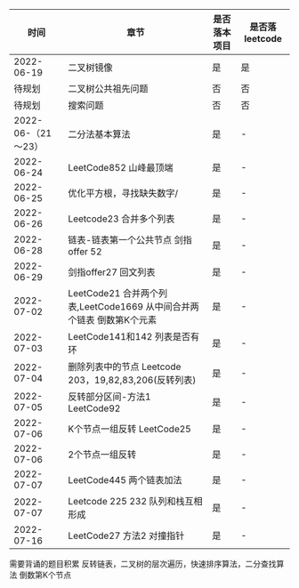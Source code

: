 
|  时间   | 章节| 是否落本项目| 是否落leetcode|
|  ----  | ----  |----  |----  |
| 2022-06-19  | 二叉树镜像 |是 |是 |
| 待规划  | 二叉树公共祖先问题 |否 |否 |
| 待规划  | 搜索问题 |否 |否 |
| 2022-06-（21～23）  | 二分法基本算法 |是 |- |
| 2022-06-24  | LeetCode852 山峰最顶端 |是 |- |
| 2022-06-25  |优化平方根，寻找缺失数字/ |是 |- |
| 2022-06-26  |Leetcode23 合并多个列表 |是 |- |
| 2022-06-28  |链表-链表第一个公共节点 剑指offer 52 |是 |- |
| 2022-06-29  |剑指offer27 回文列表|是 |- |
| 2022-07-02  |LeetCode21 合并两个列表,LeetCode1669 从中间合并两个链表  倒数第K个元素|是 |- |
| 2022-07-03  |LeetCode141和142 列表是否有环|是 |- |
| 2022-07-04  |删除列表中的节点 Leetcode 203，19,82,83,206(反转列表) |是 |- |
| 2022-07-05  |反转部分区间-方法1 LeetCode92 |是 |- |
| 2022-07-06  |K个节点一组反转 LeetCode25 |是 |- |
| 2022-07-06  |2个节点一组反转|是 |- |
| 2022-07-07  |LeetCode445 两个链表加法|是 |- |
| 2022-07-07  |Leetcode 225 232 队列和栈互相形成|是 |- |
| 2022-07-16  |LeetCode27 方法2 对撞指针|是 |- |

需要背诵的题目积累
反转链表，二叉树的层次遍历，快速排序算法，二分查找算法
倒数第K个节点
